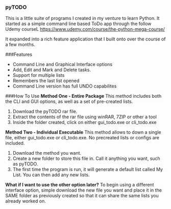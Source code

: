 ### pyTODO
This is a little suite of programs I created in my venture to learn Python. It started as a simple command line based ToDo app through the follow Udemy courseL https://www.udemy.com/course/the-python-mega-course/

It expanded into a rich feature application that I built onto over the course of a few months.

###Features
- Command Line and Graphical Interface options
- Add, Edit and Mark and Delete tasks.
- Support for multiple lists
- Remembers the last list opened
- Command Line version has full UNDO capabilites

###How To Use
**Method One - Entire Package**
This method includes both the CLI and GUI options, as well as a set of pre-created lists.
1. Download the pyTODO rar file.
2. Extract the contents of the rar file using winRAR, 7ZIP or other a tool
3. Inside the folder created, click on either gui_todo.exe or cli_todo.exe

**Method Two - Individual Executable**
This method allows to down a single file, either gui_todo.exe or cli_todo.exe. No precreated lists or configs are included. 
1. Download the method you want.
2. Create a new folder to store this file in. Call it anything you want, such as pyTODO.
3. The first time the program is run, it will generate a default list called My List. You can then add any new lists.


**What if I want to use the other option later?**
To begin using a different interface option, simple download the new file you want and place it in the SAME folder as previously created so that it can share the same lists you already worked on.

